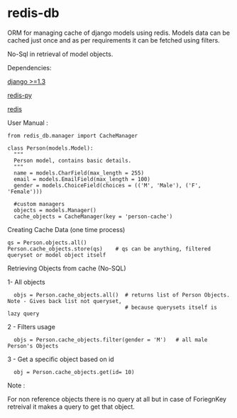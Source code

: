 redis-db
========

ORM for managing cache of django models using redis. Models data can be cached just once and as 
per requirements it can be fetched using filters. 

No-Sql in retrieval of model objects.

Dependencies:
    
[django >=1.3](https://www.djangoproject.com/)

[redis-py](https://github.com/andymccurdy/redis-py)

[redis](http://redis.io/)
    

  User Manual :
    
    from redis_db.manager import CacheManager
    
    class Person(models.Model):
      """
      Person model, contains basic details.
      """
      name = models.CharField(max_length = 255)
      email = models.EmailField(max_length = 100)
      gender = models.ChoiceField(choices = (('M', 'Male'), ('F', 'Female')))
      
      #custom managers
      objects = models.Manager()
      cache_objects = CacheManager(key = 'person-cache')
      
  Creating Cache Data (one time process) 
    
    qs = Person.objects.all()
    Person.cache_objects.store(qs)    # qs can be anything, filtered queryset or model object itself
    
  Retrieving Objects from cache (No-SQL)
  
  1- All objects
      
      objs = Person.cache_objects.all()  # returns list of Person Objects. Note - Gives back list not queryset,
                                         # because querysets itself is lazy query
      
  2 - Filters usage
    
      objs = Person.cache_objects.filter(gender = 'M')   # all male Person's Objects
      
  3 - Get a specific object based on id
    
      obj = Person.cache_objects.get(id= 10) 
    
  
  Note : 

  For non reference objects there is no query at all but in case of ForiegnKey retreival it makes 
  a query to get that object.
  
  
      
